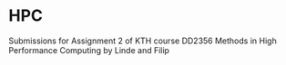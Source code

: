 # HPC
Submissions for Assignment 2 of KTH course DD2356 Methods in High Performance Computing by Linde and Filip
